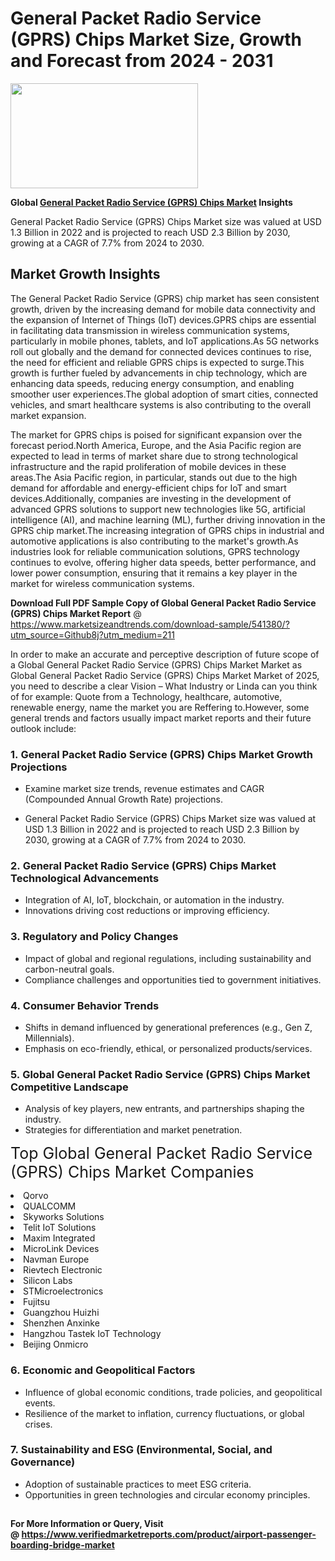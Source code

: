 <H1>General Packet Radio Service (GPRS) Chips Market Size, Growth and Forecast from 2024 - 2031</H1><img class="aligncenter size-medium wp-image-584254" src="https://thirdeyenews.in/wp-content/uploads/2024/09/Global-Market-Research-300x168.jpeg" alt="" width="300" height="168" /><p><strong>Global&nbsp;<a href="https://www.marketsizeandtrends.com/download-sample/541380/?utm_source=Github8j?utm_medium=211">General Packet Radio Service (GPRS) Chips Market</a> Insights</strong></p><p>General Packet Radio Service (GPRS) Chips Market size was valued at USD 1.3 Billion in 2022 and is projected to reach USD 2.3 Billion by 2030, growing at a CAGR of 7.7% from 2024 to 2030.</p><p><h2>Market Growth Insights</h2> <p>The General Packet Radio Service (GPRS) chip market has seen consistent growth, driven by the increasing demand for mobile data connectivity and the expansion of Internet of Things (IoT) devices.GPRS chips are essential in facilitating data transmission in wireless communication systems, particularly in mobile phones, tablets, and IoT applications.As 5G networks roll out globally and the demand for connected devices continues to rise, the need for efficient and reliable GPRS chips is expected to surge.This growth is further fueled by advancements in chip technology, which are enhancing data speeds, reducing energy consumption, and enabling smoother user experiences.The global adoption of smart cities, connected vehicles, and smart healthcare systems is also contributing to the overall market expansion.</p> <p>The market for GPRS chips is poised for significant expansion over the forecast period.North America, Europe, and the Asia Pacific region are expected to lead in terms of market share due to strong technological infrastructure and the rapid proliferation of mobile devices in these areas.The Asia Pacific region, in particular, stands out due to the high demand for affordable and energy-efficient chips for IoT and smart devices.Additionally, companies are investing in the development of advanced GPRS solutions to support new technologies like 5G, artificial intelligence (AI), and machine learning (ML), further driving innovation in the GPRS chip market.The increasing integration of GPRS chips in industrial and automotive applications is also contributing to the market's growth.As industries look for reliable communication solutions, GPRS technology continues to evolve, offering higher data speeds, better performance, and lower power consumption, ensuring that it remains a key player in the market for wireless communication systems.</p> <p><span class=""><strong>Download Full PDF Sample Copy of Global General Packet Radio Service (GPRS) Chips Market Report</strong> @ <a href="https://www.marketsizeandtrends.com/download-sample/541380/?utm_source=Github8j?utm_medium=211" target="_blank">https://www.marketsizeandtrends.com/download-sample/541380/?utm_source=Github8j?utm_medium=211</a></span></p><p>In order to make an accurate and perceptive description of future scope of a Global&nbsp;General Packet Radio Service (GPRS) Chips Market Market as Global&nbsp;General Packet Radio Service (GPRS) Chips Market Market of 2025, you need to describe a clear Vision &ndash; What Industry or Linda can you think of for example: Quote from a Technology, healthcare, automotive, renewable energy, name the market you are Reffering to.However, some general trends and factors usually impact market reports and their future outlook include:</p><h3>1.&nbsp;<strong>General Packet Radio Service (GPRS) Chips Market Growth Projections</strong></h3><ul><li>Examine market size trends, revenue estimates and CAGR (Compounded Annual Growth Rate) projections.</li><li><p>General Packet Radio Service (GPRS) Chips Market size was valued at USD 1.3 Billion in 2022 and is projected to reach USD 2.3 Billion by 2030, growing at a CAGR of 7.7% from 2024 to 2030.</p></li></ul><h3>2.&nbsp;<strong>General Packet Radio Service (GPRS) Chips Market Technological Advancements</strong></h3><ul><li>Integration of AI, IoT, blockchain, or automation in the industry.</li><li>Innovations driving cost reductions or improving efficiency.</li></ul><h3>3.&nbsp;<strong>Regulatory and Policy Changes</strong></h3><ul><li>Impact of global and regional regulations, including sustainability and carbon-neutral goals.</li><li>Compliance challenges and opportunities tied to government initiatives.</li></ul><h3>4.&nbsp;<strong>Consumer Behavior Trends</strong></h3><ul><li>Shifts in demand influenced by generational preferences (e.g., Gen Z, Millennials).</li><li>Emphasis on eco-friendly, ethical, or personalized products/services.</li></ul><h3>5.&nbsp;<strong>Global General Packet Radio Service (GPRS) Chips Market Competitive Landscape</strong></h3><ul><li>Analysis of key players, new entrants, and partnerships shaping the industry.</li><li>Strategies for differentiation and market penetration.</li></ul><p data-pm-slice="1 1 []"><span style="color: inherit; font-family: inherit; font-size: 25px;">Top Global General Packet Radio Service (GPRS) Chips Market Companies</span></p><div class="" data-test-id=""><p><li>Qorvo</li><li> QUALCOMM</li><li> Skyworks Solutions</li><li> Telit IoT Solutions</li><li> Maxim Integrated</li><li> MicroLink Devices</li><li> Navman Europe</li><li> Rievtech Electronic</li><li> Silicon Labs</li><li> STMicroelectronics</li><li> Fujitsu</li><li> Guangzhou Huizhi</li><li> Shenzhen Anxinke</li><li> Hangzhou Tastek IoT Technology</li><li> Beijing Onmicro</li></p></div><h3>6.&nbsp;<strong>Economic and Geopolitical Factors</strong></h3><ul><li>Influence of global economic conditions, trade policies, and geopolitical events.</li><li>Resilience of the market to inflation, currency fluctuations, or global crises.</li></ul><h3>7.&nbsp;<strong>Sustainability and ESG (Environmental, Social, and Governance)</strong></h3><ul><li>Adoption of sustainable practices to meet ESG criteria.</li><li>Opportunities in green technologies and circular economy principles.</li></ul><h2><strong style="font-size: 14px;">For More Information or Query, Visit @&nbsp;</strong><a style="background-color: #ffffff; font-size: 14px;" href="https://www.marketsizeandtrends.com/report/general-packet-radio-service-gprs-chips-market/" target="_blank">https://www.verifiedmarketreports.com/product/airport-passenger-boarding-bridge-market</a></h2>